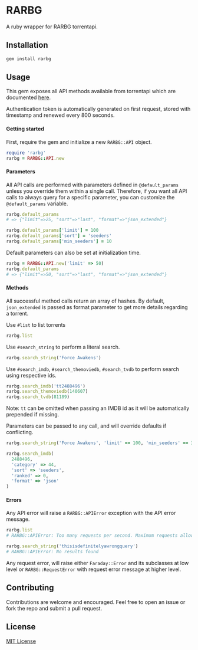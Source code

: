 # RARBG

A ruby wrapper for RARBG torrentapi.

## Installation

```bash
gem install rarbg
```

## Usage

This gem exposes all API methods available from torrentapi which are documented [here](https://torrentapi.org/apidocs_v2.txt).

Authentication token is automatically generated on first request, stored with timestamp and renewed every 800 seconds.

#### Getting started

First, require the gem and initialize a new `RARBG::API` object.

```ruby
require 'rarbg'
rarbg = RARBG::API.new
```

#### Parameters

All API calls are performed with parameters defined in `@default_params` unless you override them within a single call. Therefore, if you want all API calls to always query for a specific parameter, you can customize the `@default_params` variable.

```ruby
rarbg.default_params
# => {"limit"=>25, "sort"=>"last", "format"=>"json_extended"}

rarbg.default_params['limit'] = 100
rarbg.default_params['sort'] = 'seeders'
rarbg.default_params['min_seeders'] = 10
```

Default parameters can also be set at initialization time.

```ruby
rarbg = RARBG::API.new('limit' => 50)
rarbg.default_params
# => {"limit"=>50, "sort"=>"last", "format"=>"json_extended"}
```

#### Methods

All successful method calls return an array of hashes. By default, `json_extended` is passed as format parameter to get more details regarding a torrent.

Use `#list` to list torrents

```ruby
rarbg.list
```

Use `#search_string` to perform a literal search.

```ruby
rarbg.search_string('Force Awakens')
```

Use `#search_imdb`, `#search_themoviedb`, `#search_tvdb` to perform search using respective ids.

```ruby
rarbg.search_imdb('tt2488496')
rarbg.search_themoviedb(140607)
rarbg.search_tvdb(81189)
```

Note: `tt` can be omitted when passing an IMDB id as it will be automatically prepended if missing. 

Parameters can be passed to any call, and will override defaults if conflicting.

```ruby
rarbg.search_string('Force Awakens', 'limit' => 100, 'min_seeders' => 30)

rarbg.search_imdb(
  2488496,
  'category' => 44,
  'sort' => 'seeders',
  'ranked' => 0,
  'format' => 'json'
)
```
#### Errors

Any API error will raise a `RARBG::APIError` exception with the API error message.

```ruby
rarbg.list
# RARBG::APIError: Too many requests per second. Maximum requests allowed are 1req/2sec Please try again later!

rarbg.search_string('thisisdefinitelyawrongquery')
# RARBG::APIError: No results found
```

Any request error, will raise either `Faraday::Error` and its subclasses at low level or `RARBG::RequestError` with request error message at higher level.

## Contributing

Contributions are welcome and encouraged. Feel free to open an issue or fork the repo and submit a pull request.

## License
[MIT License](https://github.com/epistrephein/rarbg/blob/master/LICENSE)
